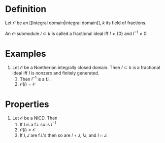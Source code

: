 # Definition
Let $\mathcal{O}$ be an [[Integral domain|integral domain]], $k$ its field of fractions.

An $\mathcal{O}$-submodule $I\subset k$ is called a fractional ideal iff $I\neq \{0\}$ and $I^{-1}\neq 0$.

# Examples
1. Let $\mathcal{O}$ be a Noetherian integrally closed domain. Then $I\subset k$ is a fractional ideal iff $I$ is nonzero and finitely generated.
	1. Then $I^{-1}$ is a f.i.
	2. $\mathcal{O}(I)=\mathcal{O}$

# Properties
1. Let $\mathcal{O}$ be a NICD. Then 
	1. If $I$ is a f.i. so is $I^{-1}$
	2. $\mathcal{O}(I)=\mathcal{O}$
	3. If $I, J$ are f.i.'s then so are $I+J$, $IJ$, and $I\cap J$.